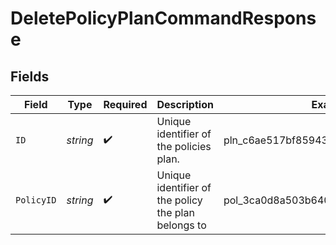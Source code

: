 # DeletePolicyPlanCommandResponse


## Fields

| Field                                               | Type                                                | Required                                            | Description                                         | Example                                             |
| --------------------------------------------------- | --------------------------------------------------- | --------------------------------------------------- | --------------------------------------------------- | --------------------------------------------------- |
| `ID`                                                | *string*                                            | :heavy_check_mark:                                  | Unique identifier of the policies plan.             | pln_c6ae517bf8594319a92b47c9add85050                |
| `PolicyID`                                          | *string*                                            | :heavy_check_mark:                                  | Unique identifier of the policy the plan belongs to | pol_3ca0d8a503b6409aa83c8ee6ac7cb445                |